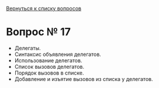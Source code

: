 [Вернуться к списку вопросов](../questions.md)
# Вопрос № 17

* Делегаты. 
* Синтаксис объявления делегатов. 
* Использование делегатов. 
* Список вызовов делегатов. 
* Порядок вызовов в списке. 
* Добавление и изъятие вызовов из списка у делегатов.
